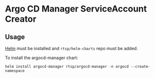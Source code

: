 # Argo CD Manager ServiceAccount Creator

## Usage

[Helm](https://helm.sh) must be installed and `rtsp/helm-charts` repo must be added.

To install the argocd-manager chart:

`helm install argocd-manager rtsp/argocd-manager -n argocd --create-namespace`
